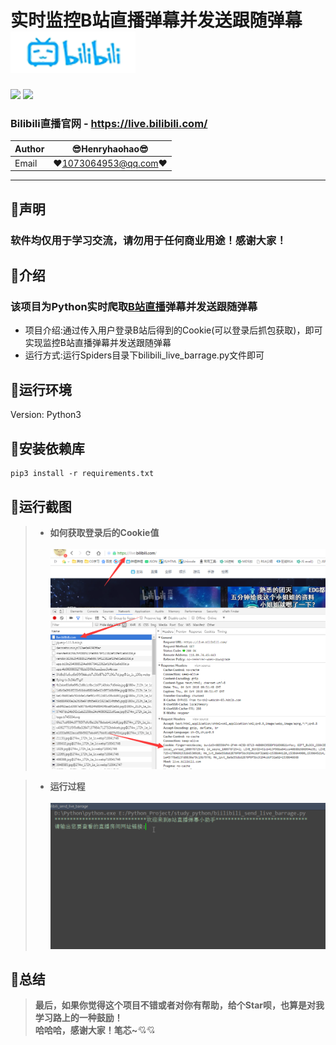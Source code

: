 实时监控B站直播弹幕并发送跟随弹幕 ![enter image description here](Pic/logo.png)
===========================
![](https://img.shields.io/badge/Python-3.6.3-green.svg) ![](https://img.shields.io/badge/requests-2.18.4-green.svg) 
### Bilibili直播官网 - https://live.bilibili.com/

|Author|:sunglasses:Henryhaohao:sunglasses:|
|---|---
|Email|:hearts:1073064953@qq.com:hearts:

    
****
## :dolphin:声明
### 软件均仅用于学习交流，请勿用于任何商业用途！感谢大家！
## :dolphin:介绍
### 该项目为Python实时爬取[B站直播](https://live.bilibili.com/)弹幕并发送跟随弹幕
- 项目介绍:通过传入用户登录B站后得到的Cookie(可以登录后抓包获取)，即可实现监控B站直播弹幕并发送跟随弹幕
- 运行方式:运行Spiders目录下bilibili_live_barrage.py文件即可
## :dolphin:运行环境
Version: Python3
## :dolphin:安装依赖库
```
pip3 install -r requirements.txt
```
## :dolphin:运行截图
> - **如何获取登录后的Cookie值**<br><br>
![enter image description here](Pic/find_cookie.png)

> - **运行过程**<br><br>
![enter image description here](Pic/run.gif)
## :dolphin:**总结**
> **最后，如果你觉得这个项目不错或者对你有帮助，给个Star呗，也算是对我学习路上的一种鼓励！<br>
 哈哈哈，感谢大家！笔芯~**:cupid::cupid:




